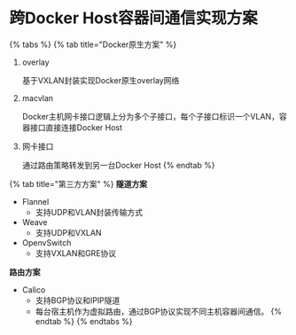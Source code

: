 # 跨Docker Host容器间通信实现方案

{% tabs %}
{% tab title="Docker原生方案" %}
1.  overlay

    基于VXLAN封装实现Docker原生overlay网络
2.  macvlan

    Docker主机网卡接口逻辑上分为多个子接口，每个子接口标识一个VLAN，容器接口直接连接Docker Host
3.  网卡接口

    通过路由策略转发到另一台Docker Host
{% endtab %}

{% tab title="第三方方案" %}
**隧道方案**

* Flannel
  * 支持UDP和VLAN封装传输方式
* Weave
  * 支持UDP和VXLAN
* OpenvSwitch
  * 支持VXLAN和GRE协议

**路由方案**

* Calico
  * 支持BGP协议和IPIP隧道
  * 每台宿主机作为虚拟路由，通过BGP协议实现不同主机容器间通信。
{% endtab %}
{% endtabs %}



